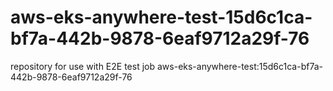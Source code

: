 # aws-eks-anywhere-test-15d6c1ca-bf7a-442b-9878-6eaf9712a29f-76
repository for use with E2E test job aws-eks-anywhere-test:15d6c1ca-bf7a-442b-9878-6eaf9712a29f-76
